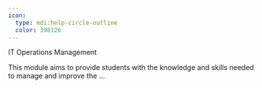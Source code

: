 ```yaml
---
icon:
  type: mdi:help-circle-outline
  color: 398126
---
```


IT Operations Management

This module aims to provide students with the knowledge and skills needed to manage and improve the  ... 
